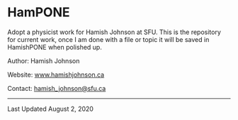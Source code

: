 # HamPONE
Adopt a physicist work for Hamish Johnson at SFU.
This is the repository for current work, once I am done with a file or topic it will be saved in HamishPONE when polished up.


Author: Hamish Johnson

Website: www.hamishjohnson.ca

Contact: hamish_johnson@sfu.ca

---------------------------

Last Updated August 2, 2020
